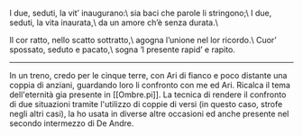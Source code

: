 I due, seduti, la vit’ inaugurano:\\
sia baci che parole li stringono;\\
I due, seduti, la vita inaurata,\\
da un amore ch’è senza durata.\\

Il cor ratto, nello scatto sottratto,\\
agogna l’unione nel lor ricordo.\\
Cuor’ spossato, seduto e pacato,\\
sogna ‘l presente rapid’ e rapito.

---
In un treno, credo per le cinque terre, con Ari di fianco e poco distante una coppia di anziani, guardando loro li confronto con me ed Ari. Ricalca il tema dell'eternità gia presente in [[Ombre.pi]]. La tecnica di rendere il confronto di due situazioni tramite l'utilizzo di coppie di versi (in questo caso, strofe negli altri casi), la ho usata in diverse altre occasioni ed anche presente nel secondo intermezzo di De Andre.